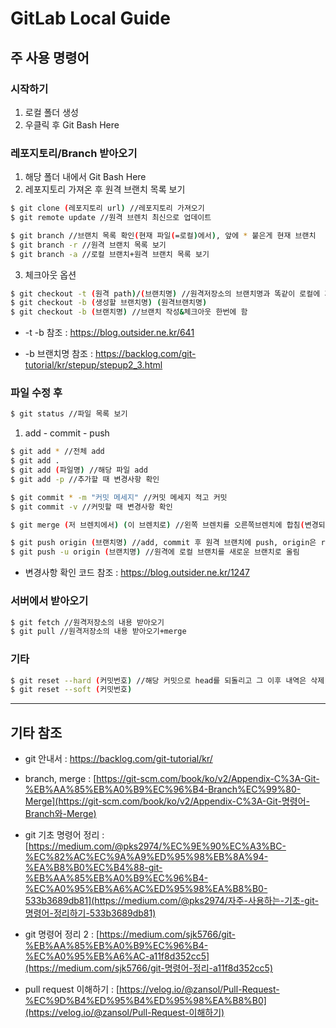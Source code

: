 # GitLab Local Guide

## 주 사용 명령어  

### 시작하기

1. 로컬 폴더 생성
2. 우클릭 후 Git Bash Here

### 레포지토리/Branch 받아오기

1. 해당 폴더 내에서 Git Bash Here
2. 레포지토리 가져온 후 원격 브랜치 목록 보기

```bash
$ git clone (레포지토리 url) //레포지토리 가져오기
$ git remote update //원격 브렌치 최신으로 업데이트  

$ git branch //브랜치 목록 확인(현재 파일(=로컬)에서), 앞에 * 붙은게 현재 브랜치
$ git branch -r //원격 브랜치 목록 보기
$ git branch -a //로컬 브랜치+원격 브랜치 목록 보기
```

3. 체크아웃 옵션

```bash
$ git checkout -t (원격 path)/(브랜치명) //원격저장소의 브랜치명과 똑같이 로컬에 가져옴
$ git checkout -b (생성할 브랜치명) (원격브랜치명)
$ git checkout -b (브랜치명) //브랜치 작성&체크아웃 한번에 함 
```

- -t -b 참조 : https://blog.outsider.ne.kr/641

- -b 브랜치명 참조 : https://backlog.com/git-tutorial/kr/stepup/stepup2_3.html

### 파일 수정 후

```bash
$ git status //파일 목록 보기
```

1. add - commit - push

```bash
$ git add * //전체 add
$ git add .
$ git add (파일명) //해당 파일 add
$ git add -p //추가할 때 변경사항 확인

$ git commit * -m "커밋 메세지" //커밋 메세지 적고 커밋
$ git commit -v //커밋할 때 변경사항 확인

$ git merge (저 브렌치에서) (이 브렌치로) //왼쪽 브렌치를 오른쪽브렌치에 합침(변경되는쪽: 오른쪽)

$ git push origin (브랜치명) //add, commit 후 원격 브랜치에 push, origin은 remote name
$ git push -u origin (브랜치명) //원격에 로컬 브랜치를 새로운 브랜치로 올림
```

- 변경사항 확인 코드 참조 : https://blog.outsider.ne.kr/1247

### 서버에서 받아오기

```bash
$ git fetch //원격저장소의 내용 받아오기
$ git pull //원격저장소의 내용 받아오기+merge
```



### 기타

```bash
$ git reset --hard (커밋번호) //해당 커밋으로 head를 되돌리고 그 이후 내역은 삭제
$ git reset --soft (커밋번호)
```



------

## 기타 참조

- git 안내서 : https://backlog.com/git-tutorial/kr/

- branch, merge : [https://git-scm.com/book/ko/v2/Appendix-C%3A-Git-%EB%AA%85%EB%A0%B9%EC%96%B4-Branch%EC%99%80-Merge](https://git-scm.com/book/ko/v2/Appendix-C%3A-Git-명령어-Branch와-Merge)

- git 기초 명령어 정리 : [https://medium.com/@pks2974/%EC%9E%90%EC%A3%BC-%EC%82%AC%EC%9A%A9%ED%95%98%EB%8A%94-%EA%B8%B0%EC%B4%88-git-%EB%AA%85%EB%A0%B9%EC%96%B4-%EC%A0%95%EB%A6%AC%ED%95%98%EA%B8%B0-533b3689db81](https://medium.com/@pks2974/자주-사용하는-기초-git-명령어-정리하기-533b3689db81)

- git 명령어 정리 2 : [https://medium.com/sjk5766/git-%EB%AA%85%EB%A0%B9%EC%96%B4-%EC%A0%95%EB%A6%AC-a11f8d352cc5](https://medium.com/sjk5766/git-명령어-정리-a11f8d352cc5)  

- pull request 이해하기 :  [https://velog.io/@zansol/Pull-Request-%EC%9D%B4%ED%95%B4%ED%95%98%EA%B8%B0](https://velog.io/@zansol/Pull-Request-이해하기)

  
